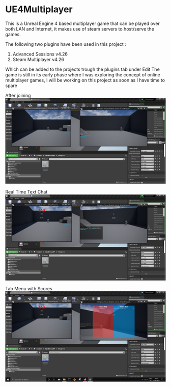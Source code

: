 # UE4Multiplayer

This is a Unreal Engine 4 based multiplayer game that can be played over both LAN and Internet, it makes use of steam servers to host/serve the games.

The following two plugins have been used in this project :
  1. Advanced Sessions v4.26
  2. Steam Multiplayer v4.26

Which can be added to the projects trough the plugins tab under Edit
The game is still in its early phase where I was exploring the concept of online multiplayer games, I will be working on this project as soon as I have time to spare

After joining 
![](https://github.com/AyushBobale/UE4Multiplayer/blob/main/Screenshots/InitialScreens.PNG?raw=true)

Real Time Text Chat
![](https://github.com/AyushBobale/UE4Multiplayer/blob/main/Screenshots/Chat.PNG?raw=true)

Tab Menu with Scores
![](https://github.com/AyushBobale/UE4Multiplayer/blob/main/Screenshots/TabMenu.PNG?raw=true)


